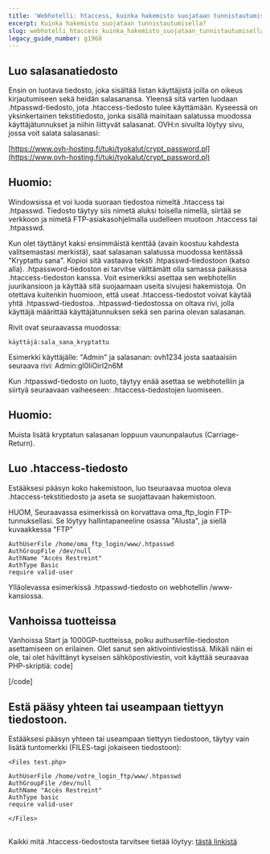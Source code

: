 ```yaml
---
title: 'Webhotelli: htaccess, kuinka hakemisto suojataan tunnistautumisella?'
excerpt: Kuinka hakemisto suojataan tunnistautumisella?
slug: webhotelli_htaccess_kuinka_hakemisto_suojataan_tunnistautumisella
legacy_guide_number: g1968
---
```



## Luo salasanatiedosto
Ensin on luotava tiedosto, joka sisältää listan käyttäjistä joilla on oikeus kirjautumiseen sekä heidän salasanansa. Yleensä sitä varten luodaan .htpasswd-tiedosto, jota .htaccess-tiedosto tulee käyttämään. Kyseessä on yksinkertainen tekstitiedosto, jonka sisällä mainitaan salatussa muodossa käyttäjätunnukset ja niihin liittyvät salasanat. OVH:n sivuilta löytyy sivu, jossa voit salata salasanasi:

[https://www.ovh-hosting.fi/tuki/tyokalut/crypt_password.pl](https://www.ovh-hosting.fi/tuki/tyokalut/crypt_password.pl)

## Huomio:
Windowsissa et voi luoda suoraan tiedostoa nimeltä .htaccess tai .htpasswd. Tiedosto täytyy siis nimetä aluksi toisella nimellä, siirtää se verkkoon ja nimetä FTP-asiakasohjelmalla uudelleen muotoon .htaccess tai .htpasswd.

Kun olet täyttänyt kaksi ensimmäistä kenttää (avain koostuu kahdesta valitsemastasi merkistä), saat salasanan salatussa muodossa kentässä "Kryptattu sana". Kopioi sitä vastaava teksti .htpasswd-tiedostoon (katso alla). .htpassword-tiedoston ei tarvitse välttämätt olla samassa paikassa .htaccess-tiedoston kanssa. Voit esimerkiksi asettaa sen webhotellin juurikansioon ja käyttää sitä suojaamaan useita sivujesi hakemistoja. On otettava kuitenkin huomioon, että useat .htaccess-tiedostot voivat käytää yhtä .htpasswd-tiedostoa. .htpasswd-tiedostossa on oltava rivi, jolla käyttäjä määrittää käyttäjätunnuksen sekä sen parina olevan salasanan. 

Rivit ovat seuraavassa muodossa:


```
käyttäjä:sala_sana_kryptattu
```


Esimerkki käyttäjälle: "Admin"
ja salasanan: ovh1234
josta saataaisiin seuraava rivi:
Admin:gl0IiOirI2n6M

Kun .htpasswd-tiedosto on luoto, täytyy enää asettaa se webhotelliin ja siirtyä seuraavaan vaiheeseen: .htaccess-tiedostojen luomiseen.

## Huomio:
Muista lisätä kryptatun salasanan loppuun vaununpalautus (Carriage-Return).


## Luo .htaccess-tiedosto
Estääksesi pääsyn koko hakemistoon, luo tseuraavaa muotoa oleva .htaccess-tekstitiedosto ja aseta se suojattavaan hakemistoon. 

HUOM, Seuraavassa esimerkissä on korvattava oma_ftp_login FTP-tunnuksellasi. Se löytyy hallintapaneeline osassa "Alusta", ja siellä kuvaakkessa "FTP"


```
AuthUserFile /home/oma_ftp_login/www/.htpasswd
AuthGroupFile /dev/null
AuthName "Accès Restreint"
AuthType Basic
require valid-user
```


Ylläolevassa esimerkissä .htpasswd-tiedosto on webhotellin /www-kansiossa.

## Vanhoissa tuotteissa
Vanhoissa Start ja 1000GP-tuotteissa, polku authuserfile-tiedoston asettamiseen on erilainen.
Olet sanut sen aktivointiviestissä. Mikäli näin ei ole, tai olet hävittänyt kyseisen sähköpostiviestin, voit käyttää seuraavaa PHP-skriptiä:
code]
<?php
echo realpath("path.php");
?>
[/code]


## Estä pääsy yhteen tai useampaan tiettyyn tiedostoon.
Estääksesi pääsyn yhteen tai useampaan tiettyyn tiedostoon, täytyy vain lisätä tuntomerkki (FILES-tagi jokaiseen tiedostoon):


```
<Files test.php>

AuthUserFile /home/votre_login_ftp/www/.htpasswd
AuthGroupFile /dev/null
AuthName "Accès Restreint"
AuthType basic
require valid-user

</Files>
```




## 
Kaikki mitä .htaccess-tiedostosta tarvitsee tietää löytyy: [tästä linkistä](https://www.ovh-hosting.fi/g1967.kaikki_htaccess_tiedostosta)

